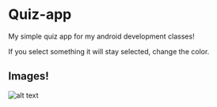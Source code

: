 # Quiz-app
My simple quiz app for my android development classes!

If you select something it will stay selected, change the color. 

## Images! 
![alt text](./images/quiz-1.png)
